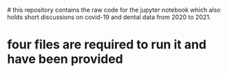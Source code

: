 # this repository contains the raw code for the jupyter notebook which also holds short discussions on covid-19 and dental data from 2020 to 2021.
# four files are required to run it and have been provided

